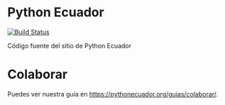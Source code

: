 # Python Ecuador

[![Build Status](https://travis-ci.org/PythonEcuador/PythonEcuador.github.io.svg?branch=src)](https://travis-ci.org/PythonEcuador/PythonEcuador.github.io)

Código fuente del sitio de Python Ecuador

# Colaborar

Puedes ver nuestra guía en <https://pythonecuador.org/guias/colaborar/>.
